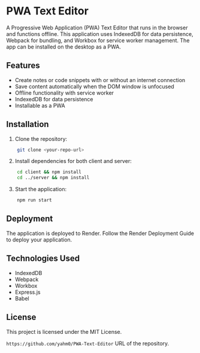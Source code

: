 # PWA Text Editor

A Progressive Web Application (PWA) Text Editor that runs in the browser and functions offline. This application uses IndexedDB for data persistence, Webpack for bundling, and Workbox for service worker management. The app can be installed on the desktop as a PWA.

## Features
- Create notes or code snippets with or without an internet connection
- Save content automatically when the DOM window is unfocused
- Offline functionality with service worker
- IndexedDB for data persistence
- Installable as a PWA

## Installation

1. Clone the repository:

```sh
    git clone <your-repo-url>
```
2. Install dependencies for both client and server:

```sh
    cd client && npm install
    cd ../server && npm install
```

3. Start the application:

```sh
    npm run start
```

## Deployment

The application is deployed to Render. Follow the Render Deployment Guide to deploy your application.

## Technologies Used

- IndexedDB
- Webpack
- Workbox
- Express.js
- Babel

## License

This project is licensed under the MIT License.


`https://github.com/yahm0/PWA-Text-Editor`  URL of the repository.
